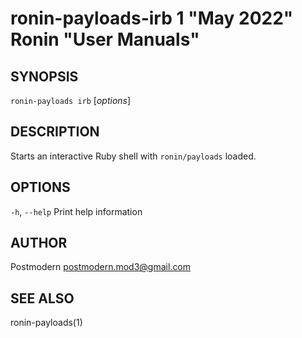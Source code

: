 # ronin-payloads-irb 1 "May 2022" Ronin "User Manuals"

## SYNOPSIS

`ronin-payloads irb` [*options*]

## DESCRIPTION

Starts an interactive Ruby shell with `ronin/payloads` loaded.

## OPTIONS

`-h`, `--help`
  Print help information

## AUTHOR

Postmodern <postmodern.mod3@gmail.com>

## SEE ALSO

ronin-payloads(1)
